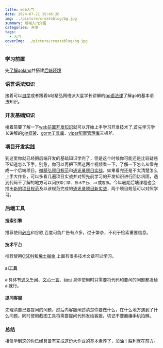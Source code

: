 ```yaml
---
title: web入门
date: 2024-07-21 19:46:26
img: ../picture/createblog/bg.jpg
summary: 后端入门介绍
categories: 开发
tags:
  - 入门
coverImg: ../picture/createblog/bg.jpg
---
```


### 学习前置
先[了解golang](https://www.bilibili.com/video/BV1dmakeXED4/?spm_id_from=333.788&vd_source=092e077c0b01da14fa19effa14a36a19)并搭建[后端环境](https://www.bilibili.com/video/BV1dsYseBE4m/?vd_source=092e077c0b01da14fa19effa14a36a19)

### 语言语法知识
接着可以[自学](https://www.runoob.com/go/go-tutorial.html)或者跟着b站精弘网络派大星学长讲解的[go语法课](https://www.bilibili.com/video/BV1ud4y1o7Yt/?spm_id_from=333.788&vd_source=092e077c0b01da14fa19effa14a36a19)了解go的基本语法知识。

### 开发基础知识
接着简要了解一下[web前置开发知识](https://www.bilibili.com/video/BV148411R7B2/?vd_source=092e077c0b01da14fa19effa14a36a19)就可以开始上手学习开发技术了,首先学习学长讲解的[gin框架](https://www.bilibili.com/video/BV1o841197jX/?spm_id_from=333.337.search-card.all.click)、[gorm工具库](https://www.bilibili.com/video/BV1dj411z7pW/?spm_id_from=333.788.recommend_more_video.15&vd_source=092e077c0b01da14fa19effa14a36a19)、[viper配置管理库](https://www.bilibili.com/video/BV1nN41187ez/?spm_id_from=333.788&vd_source=092e077c0b01da14fa19effa14a36a19)三板斧。

### 项目开发实践
到这里你就已经把后端开发的基础知识学完了，但是这个时候你可能还是比较疑惑不知道怎么下手，别急，你可以再把下面这两个视频看一下，了解一下怎么从零完成一个后端项目。[微精弘项目规范](https://www.bilibili.com/video/BV1mu4y1R7Wg/?spm_id_from=333.788&vd_source=092e077c0b01da14fa19effa14a36a19)和[通讯录项目实战](https://www.bilibili.com/video/BV1z14y1q7s9/?spm_id_from=333.788)。如果看完还是不太清楚怎么上手大作业，可以多看几遍项目实战并对照先前学习的开发知识进行回忆巩固，遇到代码不了解的地方可以问`搜索引擎`、`技术平台`、`ai`或`客服`。今年暑期后端课程也会推出[新的项目规范](https://www.bilibili.com/video/BV1imakeXEKu/?spm_id_from=333.788&vd_source=092e077c0b01da14fa19effa14a36a19)及以该规范完成的[通讯录项目新实战](https://www.bilibili.com/video/BV166aketEMV/?spm_id_from=333.788&vd_source=092e077c0b01da14fa19effa14a36a19)，两个项目规范可以对照学习。

### 后端工具

#### 搜索引擎
推荐使用[必应](https://www.bing.com/?mkt=zh-CN)和谷歌,百度可能广告有点多，过于繁杂，不利于检索重要信息。

#### 技术平台
推荐使用[CSDN](https://www.csdn.net/)和[稀土掘金](https://juejin.cn/),上面有很多技术文章可以学习。

#### ai工具
ai具体有[通义千问](https://tongyi.aliyun.com/qianwen/)、[文心一言](https://yiyan.baidu.com/)、[kimi](https://kimi.moonshot.cn/)
具体使用时只需要将代码和要问的问题都发给ai就行。

#### 提问客服
先理清自己要提问的问题，然后向客服阐述清楚你要做什么，在什么地方遇到了什么问题，同时使用截图工具将需要提问代码发给客服，切记不要~~直接手机拍照~~。

### 总结
相信学到这的你已经具备有完成这份大作业的基本素养了，加油！胜利就在前方。